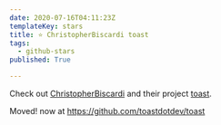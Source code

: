 ```yaml
---
date: 2020-07-16T04:11:23Z
templateKey: stars
title: ⭐ ChristopherBiscardi toast
tags:
  - github-stars
published: True

---
```


Check out [ChristopherBiscardi](https://github.com/ChristopherBiscardi) and their project [toast](https://github.com/ChristopherBiscardi/toast).

Moved! now at https://github.com/toastdotdev/toast
